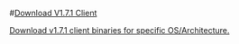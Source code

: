 #[Download V1.7.1 Client](https://mega.nz/#F!OEAjwJ5Q!xEwlGEqc0Ttaz7uNt0RZig)

[Download v1.7.1 client binaries for specific OS/Architecture.](https://mega.nz/#F!OEAjwJ5Q!xEwlGEqc0Ttaz7uNt0RZig) 

